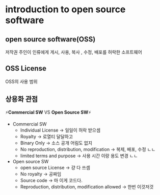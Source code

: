 # introduction to open source software

## open source software(OSS)

저작권 주인이 인류에게 게시, 사용, 복사 , 수정, 배포를 허락한 소프트웨어

## OSS License

OSS의 사용 범위

## 상용화 관점

⚡️**Commercial SW** VS **Open Source SW**⚡️

* Commercial SW
  * Individual License → 일일이 허락 받으셈
  * Royalty → 로열티 달달하고
  * Binary Only → 소스 공개 어림도 없지
  * No reproduction, distribution, modification → 복제, 배포, 수정 ㄴㄴ
  * limited terms and purpose → 사용 시간 이랑 용도 변경 ㄴㄴ
* Open source SW
  * open source License → 걍 다 쓰셈
  * No royalty → 공짜임
  * Source code → 마 이게 코드다. 
  * Reproduction, distribution, modification allowed → 한번 이것저것 
